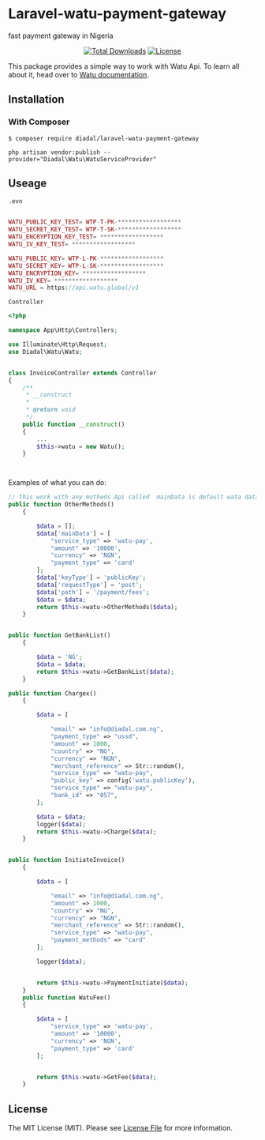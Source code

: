 # Laravel-watu-payment-gateway
 fast payment gateway in Nigeria


<p align="center">
<!-- <a href="https://travis-ci.com/diadal/laravel-watu-payment-gateway"><img src="https://travis-ci.com/diadal/laravel-watu-payment-gateway.svg?branch=master" alt="Build Status"></a> -->
<a href="https://packagist.org/packages/diadal/laravel-watu-payment-gateway"><img src="https://poser.pugx.org/diadal/laravel-watu-payment-gateway/d/total.svg" alt="Total Downloads"></a>
<!-- <a href="https://packagist.org/packages/diadal/laravel-watu-payment-gateway"><img src="https://poser.pugx.org/diadal/laravel-watu-payment-gateway/v/stable.svg" alt="Latest Stable Version"></a> -->
<a href="https://packagist.org/packages/diadal/laravel-watu-payment-gateway"><img src="https://poser.pugx.org/diadal/laravel-watu-payment-gateway/license.svg" alt="License"></a>
</p>




This package provides a simple way to work with Watu Api. To learn all about it, head over to [Watu documentation](https://docs.watu.global/).

## Installation

### With Composer

```
$ composer require diadal/laravel-watu-payment-gateway
```

```
php artisan vendor:publish --provider="Diadal\Watu\WatuServiceProvider"

```
## Useage
 `.evn`
```php

WATU_PUBLIC_KEY_TEST= WTP-T-PK-******************
WATU_SECRET_KEY_TEST= WTP-T-SK-******************
WATU_ENCRYPTION_KEY_TEST= ******************
WATU_IV_KEY_TEST= ******************

WATU_PUBLIC_KEY= WTP-L-PK-******************
WATU_SECRET_KEY= WTP-L-SK-******************
WATU_ENCRYPTION_KEY= ******************
WATU_IV_KEY= ******************
WATU_URL = https://api.watu.global/v1

```

`Controller`
```php
<?php

namespace App\Http\Controllers;

use Illuminate\Http\Request;
use Diadal\Watu\Watu;


class InvoiceController extends Controller
{
    /**
     * __construct
     *
     * @return void
     */
    public function __construct()
    {
        ...
        $this->watu = new Watu();
    }




```
Examples of what you can do:

```php
// this work with any motheds Api called  mainData is default wata data or payload
public function OtherMethods()
    {

        $data = [];
        $data['mainData'] = [
            "service_type" => 'watu-pay',
            "amount" => '10000',
            "currency" => 'NGN',
            "payment_type" => 'card'
        ];
        $data['keyType'] = 'publicKey';
        $data['requestType'] = 'post';
        $data['path'] = '/payment/fees';
        $data = $data;
        return $this->watu->OtherMethods($data);
    }
```

```php

public function GetBankList()
    {

        $data = 'NG';
        $data = $data;
        return $this->watu->GetBankList($data);
    }

public function Chargex()
    {

        $data = [

            "email" => "info@diadal.com.ng",
            "payment_type" => "ussd",
            "amount" => 1000,
            "country" => "NG",
            "currency" => "NGN",
            "merchant_reference" => Str::random(),
            "service_type" => "watu-pay",
            "public_key" => config('watu.publicKey'),
            "service_type" => "watu-pay",
            "bank_id" => "057",
        ];

        $data = $data;
        logger($data);
        return $this->watu->Charge($data);
    }


public function InitiateInvoice()
    {

        $data = [

            "email" => "info@diadal.com.ng",
            "amount" => 1000,
            "country" => "NG",
            "currency" => "NGN",
            "merchant_reference" => Str::random(),
            "service_type" => "watu-pay",
            "payment_methods" => "card"
        ];

        logger($data);


        return $this->watu->PaymentInitiate($data);
    }
    public function WatuFee()
    {

        $data = [
            "service_type" => 'watu-pay',
            "amount" => '10000',
            "currency" => 'NGN',
            "payment_type" => 'card'
        ];


        return $this->watu->GetFee($data);
    }
```

## License

The MIT License (MIT). Please see [License File](LICENSE.md) for more information.

